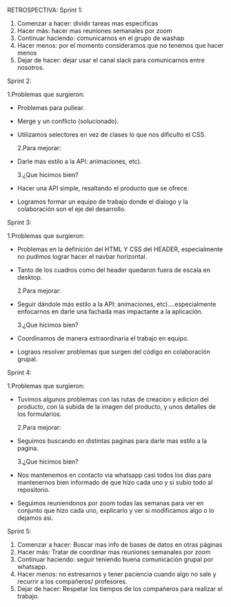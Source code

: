 RETROSPECTIVA:
Sprint 1:

1. Comenzar a hacer: dividir tareas mas especificas
2. Hacer más: hacer mas reuniones semanales por zoom
3. Continuar haciendo: comunicarnos en el grupo de washap
4. Hacer menos: por el momento consideramos que no tenemos que hacer menos
5. Dejar de hacer: dejar usar el canal slack para comunicarnos entre nosotros.

Sprint 2:

1.Problemas que surgieron:

- Problemas para pullear.
- Merge y un conflicto (solucionado).
- Utilizamos selectores en vez de clases lo que nos dificulto el CSS.

  2.Para mejorar:

- Darle mas estilo a la API: animaciones, etc).

  3.¿Que hicimos bien?

- Hacer una API simple, resaltando el producto que se ofrece.
- Logramos formar un equipo de trabajo donde el dialogo y la colaboración son el eje del desarrollo.

Sprint 3:

1.Problemas que surgieron:

- Problemas en la definición del HTML Y CSS del HEADER, especialmente no pudimos lograr hacer el navbar horizontal.
- Tanto de los cuadros como del header quedaron fuera de escala en desktop.

  2.Para mejorar:

- Seguir dándole más estilo a la API: animaciones, etc)....especialmente enfocarnos en darle una fachada mas impactante a la aplicación.

  3.¿Que hicimos bien?

- Coordinamos de manera extraordinaria el trabajo en equipo.
- Lograos resolver problemas que surgen del código en colaboración grupal.

Sprint 4:

1.Problemas que surgieron:

- Tuvimos algunos problemas con las rutas de creacion y edicion del producto, con la subida de la imagen del producto, y unos detalles de los formularios.

  2.Para mejorar:

- Seguimos buscando en distintas paginas para darle mas estilo a la pagina.

  3.¿Que hicimos bien?

- Nos mantenemos en contacto via whatsapp casi todos los dias para mantenernos bien informado de que hizo cada uno y si subio todo al repositorio.
- Seguimos reuniendonos por zoom todas las semanas para ver en conjunto que hizo cada uno, explicarlo y ver si modificamos algo o lo dejamos asi.

Sprint 5:

1. Comenzar a hacer: Buscar mas info de bases de datos en otras páginas
2. Hacer más: Tratar de coordinar  mas reuniones semanales por zoom
3. Continuar haciendo: seguir teniendo buena comunicación grupal por whatsapp.
4. Hacer menos: no estresarnos y tener paciencia cuando algo no sale y recurrir a los compañeros/ profesores.
5. Dejar de hacer: Respetar los tiempos de los compañeros para realizar el trabajo.
